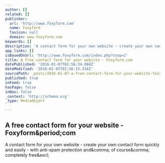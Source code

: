 ```yaml
---
author: []
related: []
publisher:
  url: 'http://www.foxyform.com'
  name: Foxyform
  favicon: null
  domain: www.foxyform.com
keywords: []
description: 'A contact form for your own website - create your own contact form quickly and easily - with anti-spam protection and, of course, completely free!'
app_links: []
isBasedOnUrl: 'http://www.foxyform.com/index.php?step=2'
title: A free contact form for your website - Foxyform.com
datePublished: '2016-01-07T02:56:34.068Z'
dateModified: '2016-01-07T02:56:15.316Z'
sourcePath: _posts/2016-01-07-a-free-contact-form-for-your-website-foxyformcom.md
published: true
inFeed: true
hasPage: false
inNav: false
_context: 'http://schema.org'
_type: MediaObject

---
```

<article style=""><h1>A free contact form for your website - Foxyform&amp;period;com</h1><p>A contact form for your own website - create your own contact form quickly and easily - with anti-spam protection and&amp;comma; of course&amp;comma; completely free&amp;excl;</p></article>